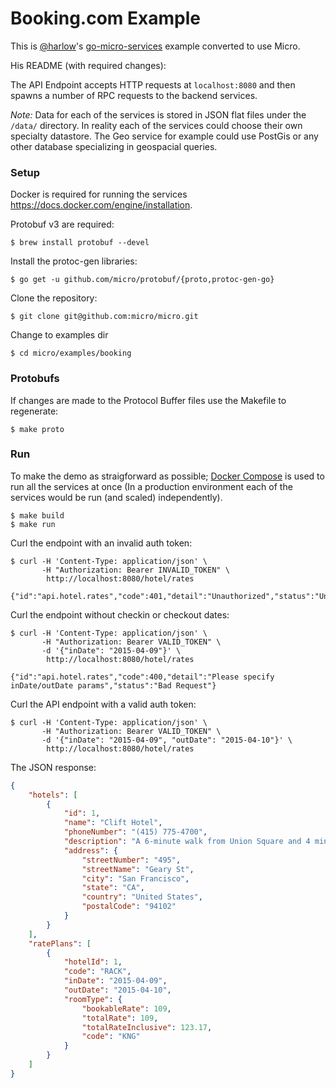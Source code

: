 # Booking.com Example

This is [@harlow](https://github.com/harlow)'s [go-micro-services](https://github.com/harlow/go-micro-services) example converted to use Micro.

His README (with required changes):

The API Endpoint accepts HTTP requests at `localhost:8080` and then spawns a number of RPC requests to the backend services.

_Note:_ Data for each of the services is stored in JSON flat files under the `/data/` directory. In reality each of the services could choose their own specialty datastore. The Geo service for example could use PostGis or any other database specializing in geospacial queries.

### Setup

Docker is required for running the services https://docs.docker.com/engine/installation.

Protobuf v3 are required:

    $ brew install protobuf --devel

Install the protoc-gen libraries:

    $ go get -u github.com/micro/protobuf/{proto,protoc-gen-go}

Clone the repository:

    $ git clone git@github.com:micro/micro.git

Change to examples dir

    $ cd micro/examples/booking

### Protobufs

If changes are made to the Protocol Buffer files use the Makefile to regenerate:

    $ make proto

### Run

To make the demo as straigforward as possible; [Docker Compose](https://docs.docker.com/compose/) is used to run all the services at once (In a production environment each of the services would be run (and scaled) independently).

    $ make build
    $ make run

Curl the endpoint with an invalid auth token:

    $ curl -H 'Content-Type: application/json' \
           -H "Authorization: Bearer INVALID_TOKEN" \
            http://localhost:8080/hotel/rates

    {"id":"api.hotel.rates","code":401,"detail":"Unauthorized","status":"Unauthorized"}

Curl the endpoint without checkin or checkout dates:

    $ curl -H 'Content-Type: application/json' \
           -H "Authorization: Bearer VALID_TOKEN" \
           -d '{"inDate": "2015-04-09"}' \
            http://localhost:8080/hotel/rates

    {"id":"api.hotel.rates","code":400,"detail":"Please specify inDate/outDate params","status":"Bad Request"}

Curl the API endpoint with a valid auth token:

    $ curl -H 'Content-Type: application/json' \
           -H "Authorization: Bearer VALID_TOKEN" \
           -d '{"inDate": "2015-04-09", "outDate": "2015-04-10"}' \
            http://localhost:8080/hotel/rates

The JSON response:

```json
{
    "hotels": [
        {
            "id": 1,
            "name": "Clift Hotel",
            "phoneNumber": "(415) 775-4700",
            "description": "A 6-minute walk from Union Square and 4 minutes from a Muni Metro station, this luxury hotel designed by Philippe Starck features an artsy furniture collection in the lobby, including work by Salvador Dali.",
            "address": {
                "streetNumber": "495",
                "streetName": "Geary St",
                "city": "San Francisco",
                "state": "CA",
                "country": "United States",
                "postalCode": "94102"
            }
        }
    ],
    "ratePlans": [
        {
            "hotelId": 1,
            "code": "RACK",
            "inDate": "2015-04-09",
            "outDate": "2015-04-10",
            "roomType": {
                "bookableRate": 109,
                "totalRate": 109,
                "totalRateInclusive": 123.17,
                "code": "KNG"
            }
        }
    ]
}
```
